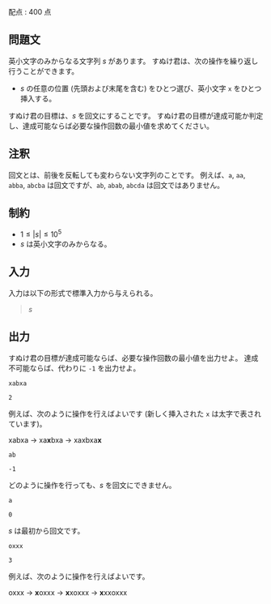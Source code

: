 配点 : $400$ 点

## 問題文

英小文字のみからなる文字列 $s$ があります。
すぬけ君は、次の操作を繰り返し行うことができます。

- $s$ の任意の位置 (先頭および末尾を含む) をひとつ選び、英小文字 `x` をひとつ挿入する。

すぬけ君の目標は、$s$ を回文にすることです。
すぬけ君の目標が達成可能か判定し、達成可能ならば必要な操作回数の最小値を求めてください。

## 注釈

回文とは、前後を反転しても変わらない文字列のことです。
例えば、`a`, `aa`, `abba`, `abcba` は回文ですが、`ab`, `abab`, `abcda` は回文ではありません。

## 制約

- $1 \leq |s| \leq 10^5$
- $s$ は英小文字のみからなる。

## 入力

入力は以下の形式で標準入力から与えられる。

> $s$

## 出力

すぬけ君の目標が達成可能ならば、必要な操作回数の最小値を出力せよ。
達成不可能ならば、代わりに `-1` を出力せよ。

```input1
xabxa
```

```output1
2
```

例えば、次のように操作を行えばよいです (新しく挿入された `x` は太字で表されています)。

xabxa → xa**x**bxa → xaxbxa**x**

```input2
ab
```

```output2
-1
```

どのように操作を行っても、$s$ を回文にできません。

```input3
a
```

```output3
0
```

$s$ は最初から回文です。

```input4
oxxx
```

```output4
3
```

例えば、次のように操作を行えばよいです。

oxxx → **x**oxxx → **x**xoxxx → **x**xxoxxx